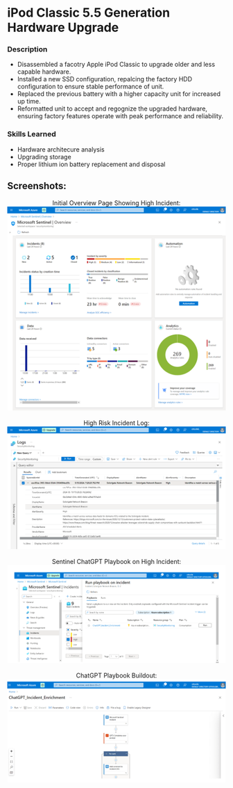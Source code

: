 <h1>iPod Classic 5.5 Generation Hardware Upgrade</h1>

### Description
- Disassembled a facotry Apple iPod Classic to upgrade older and less capable hardware. 
- Installed a new SSD configuration, repalcing the factory HDD configuration to ensure stable performance of unit.
- Replaced the previous battery with a higher capacity unit for increased up time.
- Reformatted unit to accept and regognize the upgraded hardware, ensuring factory features operate with peak performance and reliability.

### Skills Learned

- Hardware architecure analysis
- Upgrading storage
- Proper lithium ion battery replacement and disposal


<h2>Screenshots:</h2>

<p align="center">
Initial Overview Page Showing High Incident: <br/>
<img src="https://github.com/bryanotoole/Project-Pictures/blob/main/Sentinel%20Screenshot%202%20-%20High%20Incident.png"/>
<br />
<br />
High Risk Incident Log:  <br/>
<img src="https://github.com/bryanotoole/Project-Pictures/blob/main/Sentinel%20High%20Incident%20Log.png"/>
<br />
<br />
Sentinel ChatGPT Playbook on High Incident: <br/>
<img src="https://github.com/bryanotoole/Project-Pictures/blob/main/Sentinel%20ChatGPT%20Playbook%20on%20High%20Incident.png"/>
<br />
<br />
ChatGPT Playbook Buildout:  <br/>
<img src="https://github.com/bryanotoole/Project-Pictures/blob/main/ChatGPT%20Playbook%20Buildout.png"/>
<br />
<br />
